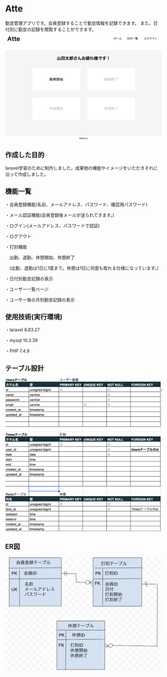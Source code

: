 # Atte
勤怠管理アプリです。会員登録することで勤怠情報を記録できます。
また、日付別に勤怠の記録を閲覧することができます。
![Atte_top](https://github.com/riechii/20231101_atte/blob/main/Atte_top.png)
## 作成した目的
laravel学習のために制作しました。成果物の機能やイメージをいただきそれに沿って作成しました。
## 機能一覧
・会員登録機能(名前、メールアドレス、パスワード、確認用パスワード)

・メール認証機能(会員登録後メールが送られてきます。)

・ログイン(メールアドレス、パスワードで認証)

・ログアウト

・打刻機能

　出勤、退勤、休憩開始、休憩終了

　(出勤、退勤は1日に1度まで。休憩は1日に何度も取れる仕様になっています。)

・日付別勤怠記録の表示

・ユーザー一覧ページ

・ユーザー毎の月別勤怠記録の表示
## 使用技術(実行環境)
・laravel 8.83.27

・mysql 10.3.39

・PHP 7.4.9
## テーブル設計
![Atte_table](https://github.com/riechii/20231101_atte/blob/main/Atte_table.png)
## ER図
![Atte_ER](https://github.com/riechii/20231101_atte/blob/main/Atte_ER.png)
